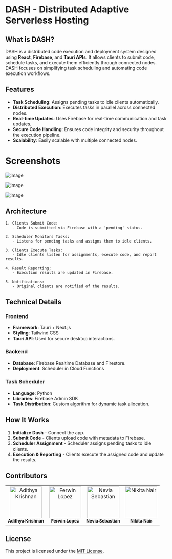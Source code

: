 
# DASH - Distributed Adaptive Serverless Hosting

## What is DASH?
DASH is a distributed code execution and deployment system designed using **React**, **Firebase**, and **Tauri APIs**. It allows clients to submit code, schedule tasks, and execute them efficiently through connected nodes. DASH focuses on simplifying task scheduling and automating code execution workflows.

## Features
- **Task Scheduling**: Assigns pending tasks to idle clients automatically.
- **Distributed Execution**: Executes tasks in parallel across connected nodes.
- **Real-time Updates**: Uses Firebase for real-time communication and task updates.
- **Secure Code Handling**: Ensures code integrity and security throughout the execution pipeline.
- **Scalability**: Easily scalable with multiple connected nodes.

# Screenshots



![image](https://github.com/user-attachments/assets/1c0f25e2-1441-4011-8639-96c70539330f)

![image](https://github.com/user-attachments/assets/8f5e334e-5885-4fa2-b9fd-a5541ecc98ae)

![image](https://github.com/user-attachments/assets/030337eb-99b5-4c32-aa98-2c009affebd6)



## Architecture
```
1. Clients Submit Code: 
   - Code is submitted via Firebase with a 'pending' status.

2. Scheduler Monitors Tasks: 
   - Listens for pending tasks and assigns them to idle clients.

3. Clients Execute Tasks: 
   - Idle clients listen for assignments, execute code, and report results.

4. Result Reporting:
   - Execution results are updated in Firebase.

5. Notifications:
   - Original clients are notified of the results.
```

## Technical Details
### Frontend
- **Framework**: Tauri + Next.js
- **Styling**: Tailwind CSS
- **Tauri API**: Used for secure desktop interactions.

### Backend
- **Database**: Firebase Realtime Database and Firestore.
- **Deployment**: Scheduler in Cloud Functions

### Task Scheduler
- **Language**: Python
- **Libraries**: Firebase Admin SDK
- **Task Distribution**: Custom algorithm for dynamic task allocation.

## How It Works
1. **Initialize Dash** - Connect the app.
2. **Submit Code** - Clients upload code with metadata to Firebase.
3. **Scheduler Assignment** - Scheduler assigns pending tasks to idle clients.
4. **Execution & Reporting** - Clients execute the assigned code and update the results.

## Contributors
<table>
<tr>
    <td align="center">
        <a href="https://github.com/fal3n-4ngel">
            <img src="https://avatars.githubusercontent.com/u/79042374?v=4" width="100;" alt="Adithya Krishnan"/>
            <br />
            <sub><b>Adithya Krishnan</b></sub>
        </a>
    </td>
   <td align="center">
        <a href="https://github.com/Fer-Win">
            <img src="https://avatars.githubusercontent.com/u/102341775?v=4" width="100;" alt="Ferwin Lopez"/>
            <br />
            <sub><b>Ferwin Lopez</b></sub>
        </a>
    </td>
    <td align="center">
        <a href="https://github.com/neviaseb03">
            <img src="https://avatars.githubusercontent.com/u/101114152?v=4" width="100;" alt="Nevia Sebastian"/>
            <br />
            <sub><b>Nevia Sebastian</b></sub>
        </a>
    </td>
       <td align="center">
        <a href="https://github.com/Nk0x1">
            <img src="https://avatars.githubusercontent.com/u/114907090?v=4" width="100;" alt="Nikita Nair"/>
            <br />
            <sub><b>Nikita Nair</b></sub>
        </a>
    </td>
   </tr>
</table>

## License
This project is licensed under the [MIT License](LICENSE).
